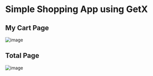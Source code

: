 # Simple Shopping App using GetX

## My Cart Page
![image](https://user-images.githubusercontent.com/94110628/222072337-099850fa-af5a-4151-a3fb-faab3d58b068.png)

## Total Page
![image](https://user-images.githubusercontent.com/94110628/222072467-78f3c178-a74c-419d-9952-7725a01c3294.png)

